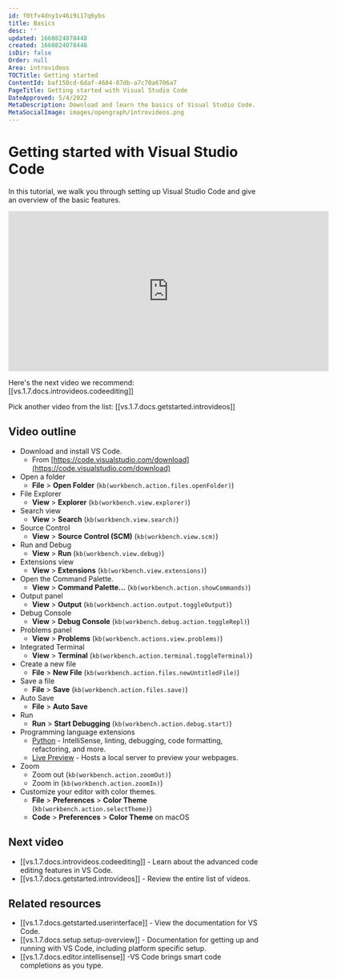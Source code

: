 ```yaml
---
id: f0tfv4dny1v46i9i17q6ybs
title: Basics
desc: ''
updated: 1660824078448
created: 1660824078448
isDir: false
Order: null
Area: introvideos
TOCTitle: Getting started
ContentId: baf150cd-6daf-4604-87db-a7c70a6706a7
PageTitle: Getting started with Visual Studio Code
DateApproved: 5/4/2022
MetaDescription: Download and learn the basics of Visual Studio Code.
MetaSocialImage: images/opengraph/introvideos.png
---
```

# Getting started with Visual Studio Code

In this tutorial, we walk you through setting up Visual Studio Code and give an overview of the basic features.

<iframe src="https://www.youtube.com/embed/B-s71n0dHUk?autoplay=true" width="640" height="320" allowFullScreen="true" frameBorder="0" title="Getting Started with Visual Studio Code"></iframe>

Here's the next video we recommend: [[vs.1.7.docs.introvideos.codeediting]]

Pick another video from the list: [[vs.1.7.docs.getstarted.introvideos]]

## Video outline

* Download and install VS Code.
  * From [https://code.visualstudio.com/download](https://code.visualstudio.com/download)
* Open a folder
  * **File** > **Open Folder** (`kb(workbench.action.files.openFolder)`)
* File Explorer
  * **View** > **Explorer** (`kb(workbench.view.explorer)`)
* Search view
  * **View** > **Search** (`kb(workbench.view.search)`)
* Source Control
  * **View** > **Source Control (SCM)** (`kb(workbench.view.scm)`)
* Run and Debug
  * **View** > **Run** (`kb(workbench.view.debug)`)
* Extensions view
  * **View** > **Extensions** (`kb(workbench.view.extensions)`)
* Open the Command Palette.
  * **View** > **Command Palette...** (`kb(workbench.action.showCommands)`)
* Output panel
  * **View** > **Output** (`kb(workbench.action.output.toggleOutput)`)
* Debug Console
  * **View** > **Debug Console** (`kb(workbench.debug.action.toggleRepl)`)
* Problems panel
  * **View** > **Problems** (`kb(workbench.actions.view.problems)`)
* Integrated Terminal
  * **View** > **Terminal** (`kb(workbench.action.terminal.toggleTerminal)`)
* Create a new file
  * **File** > **New File** (`kb(workbench.action.files.newUntitledFile)`)
* Save a file
  * **File** > **Save** (`kb(workbench.action.files.save)`)
* Auto Save
  * **File** > **Auto Save**
* Run
  * **Run** > **Start Debugging** (`kb(workbench.action.debug.start)`)
* Programming language extensions
  * [Python](https://marketplace.visualstudio.com/items?itemName=ms-python.python) - IntelliSense, linting, debugging, code formatting, refactoring, and more.
  * [Live Preview](https://marketplace.visualstudio.com/items?itemName=ms-vscode.live-server) - Hosts a local server to preview your webpages.
* Zoom
  * Zoom out (`kb(workbench.action.zoomOut)`)
  * Zoom in (`kb(workbench.action.zoomIn)`)
* Customize your editor with color themes.
  * **File** > **Preferences** > **Color Theme** (`kb(workbench.action.selectTheme)`)
  * **Code** > **Preferences** > **Color Theme** on macOS

## Next video

* [[vs.1.7.docs.introvideos.codeediting]] - Learn about the advanced code editing features in VS Code.
* [[vs.1.7.docs.getstarted.introvideos]] - Review the entire list of videos.

## Related resources

* [[vs.1.7.docs.getstarted.userinterface]] - View the documentation for VS Code.
* [[vs.1.7.docs.setup.setup-overview]] - Documentation for getting up and running with VS Code, including platform specific setup.
* [[vs.1.7.docs.editor.intellisense]] -VS Code brings smart code completions as you type.
